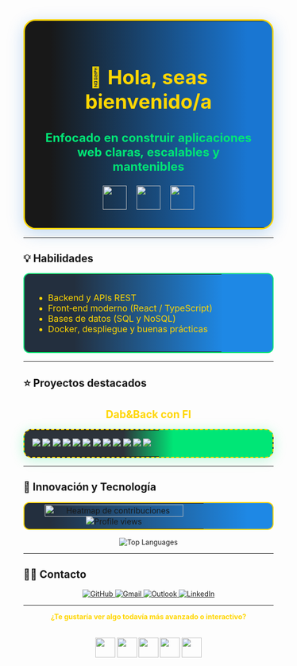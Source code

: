 <!-- Fondo visual para el perfil (sube tu imagen a /assets/fondo.png o usa la predeterminada) 
<p align="center">
  <img src="https://raw.githubusercontent.com/Smartorin/Smartorin/main/assets/fondo.png" alt="Fondo visual" width="1000" style="border-radius:32px; box-shadow: 0 8px 32px #1976D244;">
</p>   -->

<!-- Marco de bienvenida super pro -->
<table align="center" width="80%" style="border: 3px solid #FFD600; border-radius: 24px; background: linear-gradient(90deg, #181818 10%, #1976D2 90%); box-shadow: 0 8px 32px #1976D244;">
  <tr>
    <td align="center" style="padding:2em;">
      <h1 style="color:#FFD600; font-size:2.5em;">👋 Hola, seas bienvenido/a</h1>
      <h3 style="color:#00E676; font-size:1.5em;">Enfocado en construir aplicaciones web claras, escalables y mantenibles</h3>
      <img src="https://cdn.jsdelivr.net/gh/devicons/devicon/icons/react/react-original.svg" width="48" style="margin:0 8px;animation:spin 5s linear infinite;">
      <img src="https://cdn.jsdelivr.net/gh/devicons/devicon/icons/python/python-original.svg" width="48" style="margin:0 8px;animation:bounce 2s infinite;">
      <img src="https://cdn.jsdelivr.net/gh/devicons/devicon/icons/docker/docker-original.svg" width="48" style="margin:0 8px;animation:shake 3s infinite;">
      <!-- Animaciones CSS simuladas, real movimiento solo en HTML/CSS -->
    </td>
  </tr>
</table>

---

## 💡 Habilidades

<table align="center" width="90%" style="border:2px solid #00E676; border-radius:12px; background:linear-gradient(90deg,#232F3E 20%,#1E88E5 80%);">
  <tr>
    <td style="padding:1em; color:#FFD600; font-size:1.1em;">
      <ul>
        <li>Backend y APIs REST</li>
        <li>Front‑end moderno (React / TypeScript)</li>
        <li>Bases de datos (SQL y NoSQL)</li>
        <li>Docker, despliegue y buenas prácticas</li>
      </ul>
    </td>
  </tr>
</table>

---

## ⭐️ Proyectos destacados

<div align="center">
  <h2 style="color:#FFD600;">Dab&Back con FI</h2>

  <!-- Tablero camo ultra profesional centrado -->
  <table align="center" width="70%" style="border:2px dashed #FFD600; border-radius:16px; background:linear-gradient(90deg,#2D333B 40%,#00E676 60%); box-shadow:0 4px 24px #00E67644;">
    <tr>
      <td align="center" style="padding:1em;">
        <img src="https://img.shields.io/badge/Python-3776AB?style=for-the-badge&logo=python&logoColor=FFD600&labelColor=232F3E&borderRadius=8" />
        <img src="https://img.shields.io/badge/JavaScript-F7DF1E?style=for-the-badge&logo=javascript&logoColor=232F3E&labelColor=232F3E&borderRadius=8" />
        <img src="https://img.shields.io/badge/TypeScript-3178C6?style=for-the-badge&logo=typescript&logoColor=FFD600&labelColor=232F3E&borderRadius=8" />
        <img src="https://img.shields.io/badge/React-1976D2?style=for-the-badge&logo=react&logoColor=61DAFB&labelColor=232F3E&borderRadius=8" />
        <img src="https://img.shields.io/badge/Node.js-339933?style=for-the-badge&logo=node.js&logoColor=FFD600&labelColor=232F3E&borderRadius=8" />
        <img src="https://img.shields.io/badge/Docker-2496ED?style=for-the-badge&logo=docker&logoColor=FFD600&labelColor=232F3E&borderRadius=8" />
        <img src="https://img.shields.io/badge/Kubernetes-326CE5?style=for-the-badge&logo=kubernetes&logoColor=FFD600&labelColor=232F3E&borderRadius=8" />
        <img src="https://img.shields.io/badge/AWS-232F3E?style=for-the-badge&logo=amazon-aws&logoColor=FFD600&labelColor=232F3E&borderRadius=8" />
        <img src="https://img.shields.io/badge/Git-F05032?style=for-the-badge&logo=git&logoColor=FFD600&labelColor=232F3E&borderRadius=8" />
        <img src="https://img.shields.io/badge/OpenAI-412991?style=for-the-badge&logo=openai&logoColor=FFD600&labelColor=232F3E&borderRadius=8" />
        <img src="https://img.shields.io/badge/Android-3DDC84?style=for-the-badge&logo=android&logoColor=FFD600&labelColor=232F3E&borderRadius=8" />
        <img src="https://img.shields.io/badge/iOS-000000?style=for-the-badge&logo=apple&logoColor=FFD600&labelColor=232F3E&borderRadius=8" />
      </td>
    </tr>
  </table>
</div>

---

## 🚀 Innovación y Tecnología

<table align="center" width="45%" style="border:2px solid #FFD600; border-radius:12px; background:linear-gradient(90deg,#232F3E 10%,#1E88E5 90%);">
  <tr>
    <td align="center">
      <!-- Animación Snake y Heatmap -->
      <!-- <img src="https://github.com/Smartorin/Smartorin/blob/output/github-contribution-grid-snake.svg" alt="Snake animation" width="90%" /> -->
      <img src="https://github-readme-activity-graph.vercel.app/graph?username=Smartorin&theme=rogue" alt="Heatmap de contribuciones" width="90%" />
      <img src="https://komarev.com/ghpvc/?username=Smartorin&style=for-the-badge&color=FFD600" alt="Profile views" />
      <!-- Iconos SVG pro tech 
      <img src="https://cdn.jsdelivr.net/gh/devicons/devicon/icons/react/react-original.svg" width="32" style="margin:0 4px;">
      <img src="https://cdn.jsdelivr.net/gh/devicons/devicon/icons/python/python-original.svg" width="32" style="margin:0 4px;">
      <img src="https://cdn.jsdelivr.net/gh/devicons/devicon/icons/docker/docker-original.svg" width="32" style="margin:0 4px;">
      <img src="https://cdn.jsdelivr.net/gh/devicons/devicon/icons/aws/aws-original.svg" width="32" style="margin:0 4px;">
      <img src="https://cdn.jsdelivr.net/gh/devicons/devicon/icons/openai/openai-original.svg" width="32" style="margin:0 4px;">
      -->
    </td>
  </tr>
</table>

<div align="center">
  
  <!-- Lenguajes principales (dinámico desde perfil) -->
  <img src="https://github-readme-stats.vercel.app/api/top-langs/?username=Smartorin&layout=compact&hide_title=true&langs_count=8&theme=github_dark" alt="Top Languages" />
</div>

---

## 👨‍💻 Contacto

<div align="center">
  <a href="https://github.com/Smartorin">
    <img src="https://img.shields.io/badge/GitHub-181717?style=for-the-badge&logo=github&logoColor=FFD600" alt="GitHub" />
  </a>
  <a href="mailto:tu.email@gmail.com">
    <img src="https://img.shields.io/badge/Gmail-D14836?style=for-the-badge&logo=gmail&logoColor=FFD600" alt="Gmail" />
  </a>
  <a href="mailto:tu.email@outlook.com">
    <img src="https://img.shields.io/badge/Outlook-0078D4?style=for-the-badge&logo=microsoft-outlook&logoColor=FFD600" alt="Outlook" />
  </a>
  <a href="https://www.linkedin.com/in/tu-perfil">
    <img src="https://img.shields.io/badge/LinkedIn-0A66C2?style=for-the-badge&logo=linkedin&logoColor=FFD600" alt="LinkedIn" />
  </a>
</div>

---

<p align="center" style="color:#FFD600;">
  <b>¿Te gustaría ver algo todavía más avanzado o interactivo?<br>
  <!-- ¡Conecta conmigo y llevemos la tecnología al siguiente nivel!</b>  -->
  <br><br>
  <img src="https://cdn.jsdelivr.net/gh/devicons/devicon/icons/github/github-original.svg" width="40" />
  <img src="https://cdn.jsdelivr.net/gh/devicons/devicon/icons/react/react-original.svg" width="40" />
  <img src="https://cdn.jsdelivr.net/gh/devicons/devicon/icons/python/python-original.svg" width="40" />
  <img src="https://cdn.jsdelivr.net/gh/devicons/devicon/icons/docker/docker-original.svg" width="40" />
  <img src="https://cdn.jsdelivr.net/gh/devicons/devicon/icons/kubernetes/kubernetes-plain.svg" width="40" />
</p>
